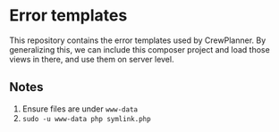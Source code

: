 # Error templates

This repository contains the error templates used by CrewPlanner. By generalizing this, we can include this composer project and load those views in there, and use them on server level.

## Notes

1) Ensure files are under `www-data`
2) `sudo -u www-data php symlink.php`